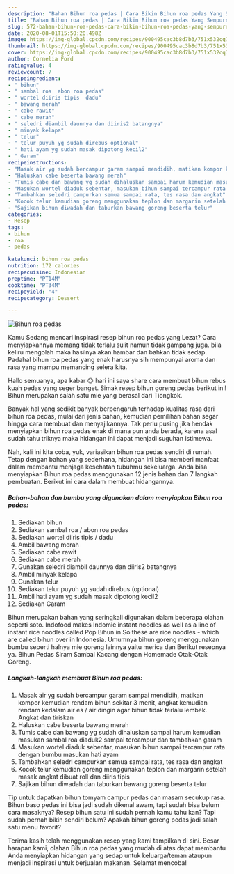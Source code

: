 ```yaml
---
description: "Bahan Bihun roa pedas | Cara Bikin Bihun roa pedas Yang Sempurna"
title: "Bahan Bihun roa pedas | Cara Bikin Bihun roa pedas Yang Sempurna"
slug: 572-bahan-bihun-roa-pedas-cara-bikin-bihun-roa-pedas-yang-sempurna
date: 2020-08-01T15:50:20.498Z
image: https://img-global.cpcdn.com/recipes/900495cac3b8d7b3/751x532cq70/bihun-roa-pedas-foto-resep-utama.jpg
thumbnail: https://img-global.cpcdn.com/recipes/900495cac3b8d7b3/751x532cq70/bihun-roa-pedas-foto-resep-utama.jpg
cover: https://img-global.cpcdn.com/recipes/900495cac3b8d7b3/751x532cq70/bihun-roa-pedas-foto-resep-utama.jpg
author: Cornelia Ford
ratingvalue: 4
reviewcount: 7
recipeingredient:
- " bihun"
- " sambal roa  abon roa pedas"
- " wortel diiris tipis  dadu"
- " bawang merah"
- " cabe rawit"
- " cabe merah"
- " seledri diambil daunnya dan diiris2 batangnya"
- " minyak kelapa"
- " telur"
- " telur puyuh yg sudah direbus optional"
- " hati ayam yg sudah masak dipotong kecil2"
- " Garam"
recipeinstructions:
- "Masak air yg sudah bercampur garam sampai mendidih, matikan kompor kemudian rendam bihun sekitar 3 menit, angkat kemudian rendam kedalam air es / air dingin agar bihun tidak terlalu lembek. Angkat dan tiriskan"
- "Haluskan cabe beserta bawang merah"
- "Tumis cabe dan bawang yg sudah dihaluskan sampai harum kemudian masukan sambal roa diaduk2 sampai tercampur dan tambahkan garam"
- "Masukan wortel diaduk sebentar, masukan bihun sampai tercampur rata dengan bumbu masukan hati ayam"
- "Tambahkan seledri campurkan semua sampai rata, tes rasa dan angkat"
- "Kocok telur kemudian goreng menggunakan teplon dan margarin setelah masak angkat dibuat roll dan diiris tipis"
- "Sajikan bihun diwadah dan taburkan bawang goreng beserta telur"
categories:
- Resep
tags:
- bihun
- roa
- pedas

katakunci: bihun roa pedas 
nutrition: 172 calories
recipecuisine: Indonesian
preptime: "PT14M"
cooktime: "PT34M"
recipeyield: "4"
recipecategory: Dessert

---
```



![Bihun roa pedas](https://img-global.cpcdn.com/recipes/900495cac3b8d7b3/751x532cq70/bihun-roa-pedas-foto-resep-utama.jpg)

Kamu Sedang mencari inspirasi resep bihun roa pedas yang Lezat? Cara menyiapkannya memang tidak terlalu sulit namun tidak gampang juga. bila keliru mengolah maka hasilnya akan hambar dan bahkan tidak sedap. Padahal bihun roa pedas yang enak harusnya sih mempunyai aroma dan rasa yang mampu memancing selera kita.

Hallo semuanya, apa kabar 😊 hari ini saya share cara membuat bihun rebus kuah pedas yang seger banget. Simak resep bihun goreng pedas berikut ini! Bihun merupakan salah satu mie yang berasal dari Tiongkok.

Banyak hal yang sedikit banyak berpengaruh terhadap kualitas rasa dari bihun roa pedas, mulai dari jenis bahan, kemudian pemilihan bahan segar hingga cara membuat dan menyajikannya. Tak perlu pusing jika hendak menyiapkan bihun roa pedas enak di mana pun anda berada, karena asal sudah tahu triknya maka hidangan ini dapat menjadi suguhan istimewa.


Nah, kali ini kita coba, yuk, variasikan bihun roa pedas sendiri di rumah. Tetap dengan bahan yang sederhana, hidangan ini bisa memberi manfaat dalam membantu menjaga kesehatan tubuhmu sekeluarga. Anda bisa menyiapkan Bihun roa pedas menggunakan 12 jenis bahan dan 7 langkah pembuatan. Berikut ini cara dalam membuat hidangannya.

<!--inarticleads1-->

##### Bahan-bahan dan bumbu yang digunakan dalam menyiapkan Bihun roa pedas:

1. Sediakan  bihun
1. Sediakan  sambal roa / abon roa pedas
1. Sediakan  wortel diiris tipis / dadu
1. Ambil  bawang merah
1. Sediakan  cabe rawit
1. Sediakan  cabe merah
1. Gunakan  seledri diambil daunnya dan diiris2 batangnya
1. Ambil  minyak kelapa
1. Gunakan  telur
1. Sediakan  telur puyuh yg sudah direbus (optional)
1. Ambil  hati ayam yg sudah masak dipotong kecil2
1. Sediakan  Garam


Bihun merupakan bahan yang seringkali digunakan dalam beberapa olahan seperti soto. Indofood makes Indomie instant noodles as well as a line of instant rice noodles called Pop Bihun in So these are rice noodles - which are called bihun over in Indonesia. Umumnya bihun goreng menggunakan bumbu seperti halnya mie goreng lainnya yaitu merica dan Berikut resepnya ya. Bihun Pedas Siram Sambal Kacang dengan Homemade Otak-Otak Goreng. 

<!--inarticleads2-->

##### Langkah-langkah membuat Bihun roa pedas:

1. Masak air yg sudah bercampur garam sampai mendidih, matikan kompor kemudian rendam bihun sekitar 3 menit, angkat kemudian rendam kedalam air es / air dingin agar bihun tidak terlalu lembek. Angkat dan tiriskan
1. Haluskan cabe beserta bawang merah
1. Tumis cabe dan bawang yg sudah dihaluskan sampai harum kemudian masukan sambal roa diaduk2 sampai tercampur dan tambahkan garam
1. Masukan wortel diaduk sebentar, masukan bihun sampai tercampur rata dengan bumbu masukan hati ayam
1. Tambahkan seledri campurkan semua sampai rata, tes rasa dan angkat
1. Kocok telur kemudian goreng menggunakan teplon dan margarin setelah masak angkat dibuat roll dan diiris tipis
1. Sajikan bihun diwadah dan taburkan bawang goreng beserta telur


Tip untuk dapatkan bihun tomyam campur pedas dan masam secukup rasa. Bihun baso pedas ini bisa jadi sudah dikenal awam, tapi sudah bisa belum cara masaknya? Resep bihun satu ini sudah pernah kamu tahu kan? Tapi sudah pernah bikin sendiri belum? Apakah bihun goreng pedas jadi salah satu menu favorit? 

Terima kasih telah menggunakan resep yang kami tampilkan di sini. Besar harapan kami, olahan Bihun roa pedas yang mudah di atas dapat membantu Anda menyiapkan hidangan yang sedap untuk keluarga/teman ataupun menjadi inspirasi untuk berjualan makanan. Selamat mencoba!
